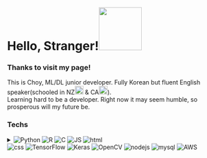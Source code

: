 <h1 align="left">Hello, Stranger!<img src="https://c.tenor.com/ASryIjFifHMAAAAi/bunny-cute.gif" width="100px"></h1>

<h3>Thanks to visit my page!</h3>
<p>This is Choy, ML/DL junior developer. Fully Korean but fluent English speaker(schooled in NZ<img src="https://cdn-icons-png.flaticon.com/512/197/197589.png" width="20px"> & CA<img src="https://cdn-icons-png.flaticon.com/512/323/323277.png" width=20>).</br>
Learning hard to be a developer. Right now it may seem humble, so prosperous will my future be.</p>

<h3>Techs</h3>
<p>
  <details>
    <summary>
      <img alt="Python" src="https://img.shields.io/badge/Python-3776AB?style=plastic&logo=python&logoColor=white"/>
      <img alt="R" src="https://img.shields.io/badge/R-276DC3?style=plastic&logo=r&logoColor=white"/>
      <img alt="C" src="https://img.shields.io/badge/C-A8B9CC?style=plastic&logo=c&logoColor=white"/>
      <img alt="JS" src="https://img.shields.io/badge/JavaScript-F7DF1E?style=plastic&logo=JavaScript&logoColor=white"/>
      <img alt="html" src="https://img.shields.io/badge/HTML-E34F26?style=plastic&logo=html5&logoColor=white"/>
      </summary>
  </details>
  <img alt="css" src="https://img.shields.io/badge/CSS-1572B6?style=plastic&logo=css3&logoColor=white"/>
  <img alt="TensorFlow" src="https://img.shields.io/badge/TensorFlow-FF6F00?style=plastic&logo=tensorflow&logoColor=white"/>
  <img alt="Keras" src="https://img.shields.io/badge/Keras-D00000?style=plastic&logo=keras&logoColor=white"/>
  <img alt="OpenCV" src="https://img.shields.io/badge/OpenCV-5C3EE8?style=plastic&logo=opencv&logoColor=white"/>
  <img alt="nodejs" src="https://img.shields.io/badge/Node.Js-339933?style=plastic&logo=node.js&logoColor=white"/>
  <img alt="mysql" src="https://img.shields.io/badge/MySQL-4479A1?style=plastic&logo=mysql&logoColor=white"/>
  <img alt="AWS" src="https://img.shields.io/badge/AWS-232F3E?style=plastic&logo=amazonaws&logoColor=white"/>
</p>
<!--
**SweetGreenChoy/sweetgreenchoy** is a ✨ _special_ ✨ repository because its `README.md` (this file) appears on your GitHub profile.

Here are some ideas to get you started:

- 🔭 I’m currently working on ...
- 🌱 I’m currently learning ...
- 👯 I’m looking to collaborate on ...
- 🤔 I’m looking for help with ...
- 💬 Ask me about ...
- 📫 How to reach me: ...
- 😄 Pronouns: ...
- ⚡ Fun fact: ...
-->
